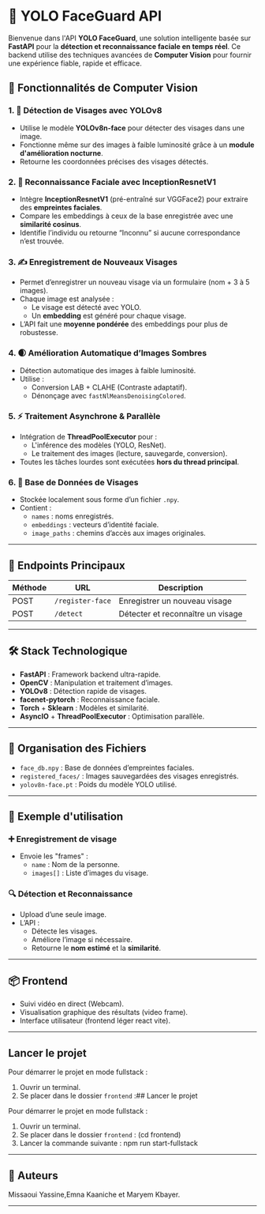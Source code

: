 # 🧠 YOLO FaceGuard API

Bienvenue dans l'API **YOLO FaceGuard**, une solution intelligente basée sur **FastAPI** pour la **détection et reconnaissance faciale en temps réel**. Ce backend utilise des techniques avancées de **Computer Vision** pour fournir une expérience fiable, rapide et efficace.

## 🚀 Fonctionnalités de Computer Vision

### 1. 📸 Détection de Visages avec YOLOv8
- Utilise le modèle **YOLOv8n-face** pour détecter des visages dans une image.
- Fonctionne même sur des images à faible luminosité grâce à un **module d'amélioration nocturne**.
- Retourne les coordonnées précises des visages détectés.

### 2. 🧬 Reconnaissance Faciale avec InceptionResnetV1
- Intègre **InceptionResnetV1** (pré-entraîné sur VGGFace2) pour extraire des **empreintes faciales**.
- Compare les embeddings à ceux de la base enregistrée avec une **similarité cosinus**.
- Identifie l’individu ou retourne “Inconnu” si aucune correspondance n’est trouvée.

### 3. ✍️ Enregistrement de Nouveaux Visages
- Permet d’enregistrer un nouveau visage via un formulaire (nom + 3 à 5 images).
- Chaque image est analysée :
  - Le visage est détecté avec YOLO.
  - Un **embedding** est généré pour chaque visage.
- L’API fait une **moyenne pondérée** des embeddings pour plus de robustesse.

### 4. 🌒 Amélioration Automatique d’Images Sombres
- Détection automatique des images à faible luminosité.
- Utilise :
  - Conversion LAB + CLAHE (Contraste adaptatif).
  - Dénonçage avec `fastNlMeansDenoisingColored`.

### 5. ⚡ Traitement Asynchrone & Parallèle
- Intégration de **ThreadPoolExecutor** pour :
  - L'inférence des modèles (YOLO, ResNet).
  - Le traitement des images (lecture, sauvegarde, conversion).
- Toutes les tâches lourdes sont exécutées **hors du thread principal**.

### 6. 💾 Base de Données de Visages
- Stockée localement sous forme d’un fichier `.npy`.
- Contient :
  - `names` : noms enregistrés.
  - `embeddings` : vecteurs d’identité faciale.
  - `image_paths` : chemins d’accès aux images originales.

---

## 🔌 Endpoints Principaux

| Méthode | URL               | Description                      |
|--------|-------------------|----------------------------------|
| POST   | `/register-face`  | Enregistrer un nouveau visage   |
| POST   | `/detect`         | Détecter et reconnaître un visage |

---

## 🛠️ Stack Technologique

- **FastAPI** : Framework backend ultra-rapide.
- **OpenCV** : Manipulation et traitement d’images.
- **YOLOv8** : Détection rapide de visages.
- **facenet-pytorch** : Reconnaissance faciale.
- **Torch** + **Sklearn** : Modèles et similarité.
- **AsyncIO** + **ThreadPoolExecutor** : Optimisation parallèle.

---

## 📂 Organisation des Fichiers

- `face_db.npy` : Base de données d’empreintes faciales.
- `registered_faces/` : Images sauvegardées des visages enregistrés.
- `yolov8n-face.pt` : Poids du modèle YOLO utilisé.

---

## 🧪 Exemple d'utilisation

### ➕ Enregistrement de visage
- Envoie les "frames" :
  - `name` : Nom de la personne.
  - `images[]` : Liste d’images du visage.

### 🔍 Détection et Reconnaissance
- Upload d’une seule image.
- L’API :
  - Détecte les visages.
  - Améliore l’image si nécessaire.
  - Retourne le **nom estimé** et la **similarité**.

---

## 📦 Frontend
- Suivi vidéo en direct (Webcam).
- Visualisation graphique des résultats (video frame).
- Interface utilisateur (frontend léger react vite).

---
## Lancer le projet

Pour démarrer le projet en mode fullstack :

1. Ouvrir un terminal.
2. Se placer dans le dossier `frontend` :## Lancer le projet

Pour démarrer le projet en mode fullstack :

1. Ouvrir un terminal.
2. Se placer dans le dossier `frontend` : (cd frontend)
3. Lancer la commande suivante :  npm run start-fullstack
--- 
## 👤 Auteurs
Missaoui Yassine,Emna Kaaniche et Maryem Kbayer.

---

